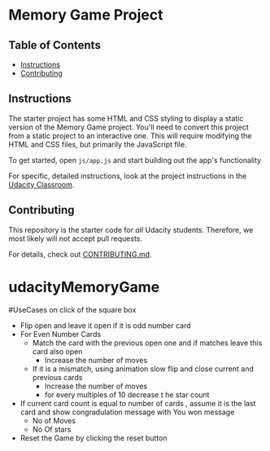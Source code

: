 # Memory Game Project

## Table of Contents

* [Instructions](#instructions)
* [Contributing](#contributing)

## Instructions

The starter project has some HTML and CSS styling to display a static version of the Memory Game project. You'll need to convert this project from a static project to an interactive one. This will require modifying the HTML and CSS files, but primarily the JavaScript file.

To get started, open `js/app.js` and start building out the app's functionality

For specific, detailed instructions, look at the project instructions in the [Udacity Classroom](https://classroom.udacity.com/me).

## Contributing

This repository is the starter code for _all_ Udacity students. Therefore, we most likely will not accept pull requests.

For details, check out [CONTRIBUTING.md](CONTRIBUTING.md).
# udacityMemoryGame

#UseCases on click of the square box

+ Flip open and leave it open if it is odd number card
+ For Even Number Cards
  - Match the card with the previous open one and if matches leave this card also open
    * Increase the number of moves
  - If it is a mismatch, using animation slow flip and close current and previous cards
    * Increase the number of moves 
    * for every multiples of 10 decrease t he star count
+ If current card count is equal to number of cards , assume it is the last card and show congradulation message with You won message
    - No of Moves
    - No Of stars
+ Reset the Game by clicking the reset button
